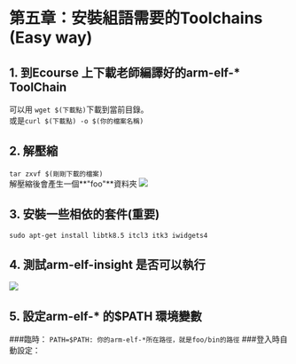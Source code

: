 # 第五章：安裝組語需要的Toolchains (Easy way)
## 1. 到Ecourse 上下載老師編譯好的arm-elf-* ToolChain
可以用 ```wget $(下載點)```下載到當前目錄。<br/>
或是```curl $(下載點) -o $(你的檔案名稱)```
## 2. 解壓縮
```tar zxvf $(剛剛下載的檔案) ```<br/>解壓縮後會產生一個**"foo"**資料夾
![](28.PNG)
## 3. 安裝一些相依的套件(重要)
```sudo apt-get install libtk8.5 itcl3 itk3 iwidgets4```
## 4. 測試arm-elf-insight 是否可以執行
![](29.PNG)
## 5. 設定arm-elf-* 的$PATH 環境變數
###臨時：
```PATH=$PATH: 你的arm-elf-*所在路徑，就是foo/bin的路徑```
###登入時自動設定：

